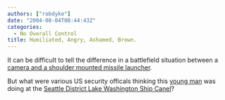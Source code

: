```yaml
---
authors: ["robdyke"]
date: "2004-08-04T08:44:43Z"
categories:
  - No Overall Control
title: Humiliated, Angry, Ashamed, Brown.
---
```

It can be difficult to tell the difference in a battlefield situation between a [camera and a shoulder mounted missile launcher](http://www.spartacus.ws/000695.html).

But what were various US security officals thinking this [young man](http://69.93.170.43/) was doing at the [Seattle District Lake Washington Ship Canel](http://www.nws.usace.army.mil/PublicMenu/Menu.cfm?sitename=lwsc&pagename=mainpage)?
